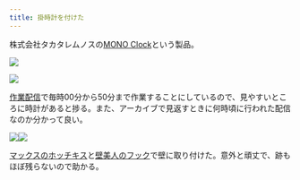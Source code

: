 ```yaml
---
title: 掛時計を付けた
---
```

株式会社タカタレムノスの[MONO Clock](https://www.amazon.co.jp/dp/B004UIT8BK)という製品。

![](https://lh3.googleusercontent.com/yuqUL0l1kSsFKFj5BQ3akqKNaB_yI90cumPoeVuRekcfvYF75e36QEOZZQStQjsnX7uDJUBUI6BRFCD4oRspj2_Hru0-d2NmMTnk5ullOp4AgbXJJOaouOofj-2kMCxn5KUGqWZ_7rwHE2DDDA)

![](https://lh6.googleusercontent.com/dywtO7bPli7mFB-dVhFyoNxYKu5He-BEpYa_tZ8aJSzikxtiY3-AIUKen4CTvTSUIT_vC7ITk_sAj0jZdbL7mmtBmD4k_Arl8Xg3QfMZYYJ4i008Q5LFAy8Pfhwb2cOwFCCYnBF-_ZReN0QbAA)

[作業配信](https://www.youtube.com/channel/UC5s-KpSDGzxWPWNv94PnJHw)で毎時00分から50分まで作業することにしているので、見やすいところに時計があると捗る。また、アーカイブで見返すときに何時頃に行われた配信なのか分かって良い。

![](https://lh5.googleusercontent.com/Bc2Zn2o-JDRWXW8-t3TwfJOdk0NLNeVfgJi0S9qAH8TfSfTXvyeDpiYN-SCEEsKWkKIaLlIa-PH9t3Wa8fvyCgr2zkeCh0f4iWGSOxwXnwwIRVc2a3JKt-SHJA_0GR5pKtANME4jnI-to_E2ZQ)![](https://lh6.googleusercontent.com/K7QMyjZyKbXCCqfTZT55dMsjLFQYqLJI_zX-kDq0Y-9HCZf5z5Dt-13SOxbgA_gqjDNgTdt7LJaW5B8vzYvrDZx7RI200YNvjfrDLe0606PEkaDa3d9UVxX-sXH9pT2sKHmROmjJ2Gk0zwTsnA)

[マックスのホッチキス](https://www.amazon.co.jp/dp/B000O9WRWG)と[壁美人のフック](https://www.amazon.co.jp/dp/B00CU78TDG)で壁に取り付けた。意外と頑丈で、跡もほぼ残らないので助かる。
